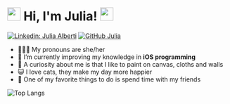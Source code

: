 <h1> <img src="https://i.pinimg.com/originals/85/f3/04/85f30475ae31ddc6060f1c22df750208.gif" width="30"> Hi, I'm Julia! <img src="https://i.pinimg.com/originals/84/fd/cc/84fdccb3db108da8d868f694277b1062.gif" width="30"></h1>

[![Linkedin: Julia Alberti](https://img.shields.io/badge/-juliaalbertimaia-blue?style=flat-square&logo=Linkedin&logoColor=white&link=https://www.linkedin.com/in/juliaalbertimaia/)](https://www.linkedin.com/in/juliaalbertimaia/)
[![GitHub Julia](https://img.shields.io/github/followers/juAlberti?label=follow&style=social)](https://github.com/juAlberti)

- 👩🏻‍🦰 My pronouns are she/her
- 🌱 I’m currently improving my knowledge in **iOS programming** 
- 🎨 A curiosity about me is that I like to paint on canvas, cloths and walls
- 😺 I love cats, they make my day more happier
- 🍻 One of my favorite things to do is spend time with my friends

![Top Langs](https://github-readme-stats.vercel.app/api/top-langs/?username=juAlberti&layout=compact&theme=highcontrast&hide_border=true)

